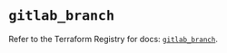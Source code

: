 # `gitlab_branch`

Refer to the Terraform Registry for docs: [`gitlab_branch`](https://registry.terraform.io/providers/gitlabhq/gitlab/17.1.0/docs/resources/branch).
